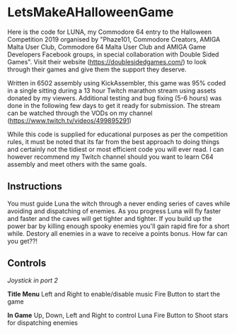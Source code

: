 # LetsMakeAHalloweenGame

Here is the code for LUNA, my Commodore 64 entry to the Halloween Competition 2019 organised by "Phaze101, Commodore Creators, AMIGA Malta User Club, Commodore 64 Malta User Club and AMIGA Game Developers Facebook groups, in special collaboration with Double Sided Games". Visit their website (https://doublesidedgames.com/) to look through their games and give them the support they deserve. 

Written in 6502 assembly using KickAssembler, this game was 95% coded in a single sitting during a 13 hour Twitch marathon stream using assets donated by my viewers. Additional testing and bug fixing (5-6 hours) was done in the following few days to get it ready for submission. The stream can be watched through the VODs on my channel (https://www.twitch.tv/videos/499895291)

While this code is supplied for educational purposes as per the competition rules, it must be noted that its far from the best approach to doing things and certainly not the tidiest or most efficient code you will ever read. I can however recommend my Twitch channel should you want to learn C64 assembly and meet others with the same goals.

## Instructions
You must guide Luna the witch through a never ending series of caves while avoiding and dispatching of enemies. As you progress Luna will fly faster and faster and the caves will get tighter and tighter. If you build up the power bar by killing enough spooky enemies you'll gain rapid fire for a short while. Destory all enemies in a wave to receive a points bonus. How far can you get??!

## Controls
*Joystick in port 2*

**Title Menu**
Left and Right to enable/disable music
Fire Button to start the game

**In Game**
Up, Down, Left and Right to control Luna
Fire Button to Shoot stars for dispatching enemies
